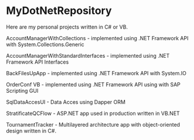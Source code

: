 # MyDotNetRepository

Here are my personal projects written in C# or VB.

AccountManagerWithCollections -	implemented using .NET Framework API with System.Collections.Generic

AccountManagerWithStandardInterfaces -	implemented using .NET Framework API Interfaces

BackFilesUpApp - implemented using .NET Framework API with System.IO

OrderConf	VB - implemented using .NET Framework API using with SAP Scripting GUI

SqlDataAccesUI - Data Acces using Dapper ORM

StratificateQCFlow - ASP.NET app used in production written in VB.NET

TournamentTracker	- Multilayered architecture app with object-oriented design written in C#.

